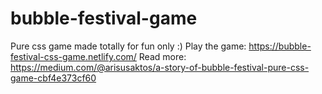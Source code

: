 # bubble-festival-game

Pure css game made totally for fun only :)
Play the game: https://bubble-festival-css-game.netlify.com/
Read more: https://medium.com/@arisusaktos/a-story-of-bubble-festival-pure-css-game-cbf4e373cf60 
